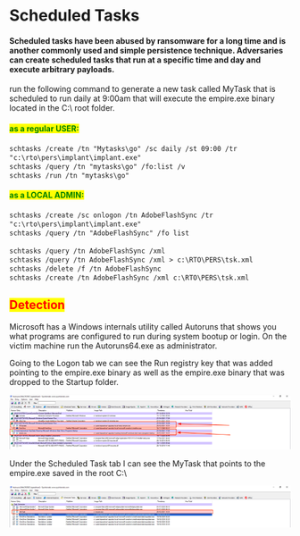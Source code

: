 # Scheduled Tasks

#### Scheduled tasks have been abused by ransomware for a long time and is another commonly used and simple persistence technique. Adversaries can create scheduled tasks that run at a specific time and day and execute arbitrary payloads.

run the following command to generate a new task called MyTask that is scheduled to run daily at 9:00am that will execute the empire.exe binary located in the C:\ root folder.

#### <mark style="color:green;">as a regular USER:</mark>

```
schtasks /create /tn "Mytasks\go" /sc daily /st 09:00 /tr "c:\rto\pers\implant\implant.exe"
schtasks /query /tn "mytasks\go" /fo:list /v
schtasks /run /tn "mytasks\go"
```

#### <mark style="color:green;">as a LOCAL ADMIN:</mark>

```
schtasks /create /sc onlogon /tn AdobeFlashSync /tr "c:\rto\pers\implant\implant.exe"
schtasks /query /tn "AdobeFlashSync" /fo list

schtasks /query /tn AdobeFlashSync /xml 
schtasks /query /tn AdobeFlashSync /xml > c:\RTO\PERS\tsk.xml
schtasks /delete /f /tn AdobeFlashSync
schtasks /create /tn AdobeFlashSync /xml c:\RTO\PERS\tsk.xml
```

## <mark style="color:red;">Detection</mark>

Microsoft has a Windows internals utility called Autoruns that shows you what programs are configured to run during system bootup or login. On the victim machine run the Autoruns64.exe as administrator.

Going to the Logon tab we can see the Run registry key that was added pointing to the empire.exe binary as well as the empire.exe binary that was dropped to the Startup folder.

![](<../../../.gitbook/assets/image (42).png>)

Under the Scheduled Task tab I can see the MyTask that points to the empire.exe saved in the root C:\\

![](<../../../.gitbook/assets/image (34).png>)
